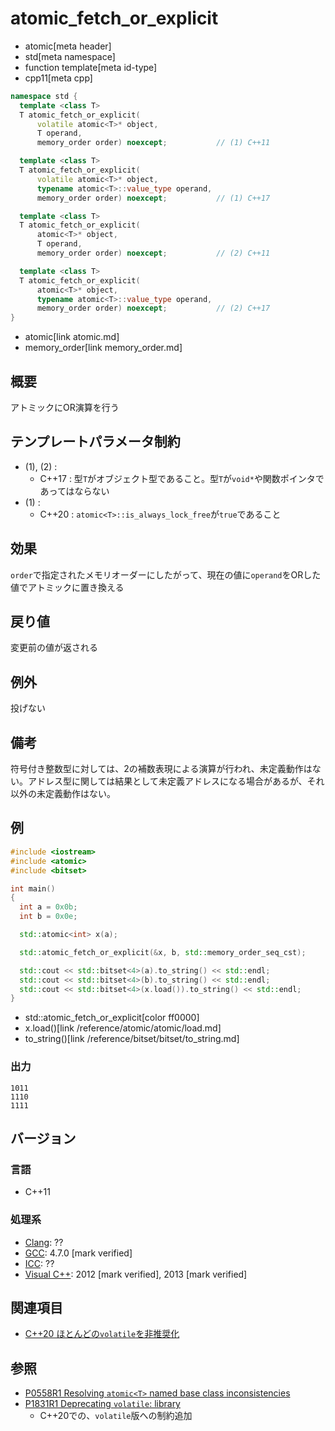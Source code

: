 # atomic_fetch_or_explicit
* atomic[meta header]
* std[meta namespace]
* function template[meta id-type]
* cpp11[meta cpp]

```cpp
namespace std {
  template <class T>
  T atomic_fetch_or_explicit(
      volatile atomic<T>* object,
      T operand,
      memory_order order) noexcept;           // (1) C++11

  template <class T>
  T atomic_fetch_or_explicit(
      volatile atomic<T>* object,
      typename atomic<T>::value_type operand,
      memory_order order) noexcept;           // (1) C++17

  template <class T>
  T atomic_fetch_or_explicit(
      atomic<T>* object,
      T operand,
      memory_order order) noexcept;           // (2) C++11

  template <class T>
  T atomic_fetch_or_explicit(
      atomic<T>* object,
      typename atomic<T>::value_type operand,
      memory_order order) noexcept;           // (2) C++17
}
```
* atomic[link atomic.md]
* memory_order[link memory_order.md]

## 概要
アトミックにOR演算を行う


## テンプレートパラメータ制約
- (1), (2) :
    - C++17 : 型`T`がオブジェクト型であること。型`T`が`void*`や関数ポインタであってはならない
- (1) :
    - C++20 : `atomic<T>::is_always_lock_free`が`true`であること


## 効果
`order`で指定されたメモリオーダーにしたがって、現在の値に`operand`をORした値でアトミックに置き換える


## 戻り値
変更前の値が返される


## 例外
投げない


## 備考
符号付き整数型に対しては、2の補数表現による演算が行われ、未定義動作はない。アドレス型に関しては結果として未定義アドレスになる場合があるが、それ以外の未定義動作はない。


## 例
```cpp example
#include <iostream>
#include <atomic>
#include <bitset>

int main()
{
  int a = 0x0b;
  int b = 0x0e;

  std::atomic<int> x(a);

  std::atomic_fetch_or_explicit(&x, b, std::memory_order_seq_cst);

  std::cout << std::bitset<4>(a).to_string() << std::endl;
  std::cout << std::bitset<4>(b).to_string() << std::endl;
  std::cout << std::bitset<4>(x.load()).to_string() << std::endl;
}
```
* std::atomic_fetch_or_explicit[color ff0000]
* x.load()[link /reference/atomic/atomic/load.md]
* to_string()[link /reference/bitset/bitset/to_string.md]

### 出力
```
1011
1110
1111
```


## バージョン
### 言語
- C++11

### 処理系
- [Clang](/implementation.md#clang): ??
- [GCC](/implementation.md#gcc): 4.7.0 [mark verified]
- [ICC](/implementation.md#icc): ??
- [Visual C++](/implementation.md#visual_cpp): 2012 [mark verified], 2013 [mark verified]


## 関連項目
- [C++20 ほとんどの`volatile`を非推奨化](/lang/cpp20/deprecating_volatile.md)


## 参照
- [P0558R1 Resolving `atomic<T>` named base class inconsistencies](http://www.open-std.org/jtc1/sc22/wg21/docs/papers/2017/p0558r1.pdf)
- [P1831R1 Deprecating `volatile`: library](http://www.open-std.org/jtc1/sc22/wg21/docs/papers/2020/p1831r1.html)
    - C++20での、`volatile`版への制約追加
